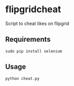 # flipgridcheat
Script to cheat likes on flipgrid
## Requirements
```
sudo pip install selenium
```
## Usage
```
python cheat.py
```
